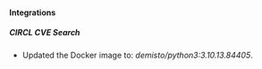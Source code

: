 #### Integrations
##### CIRCL CVE Search
- Updated the Docker image to: *demisto/python3:3.10.13.84405*.

